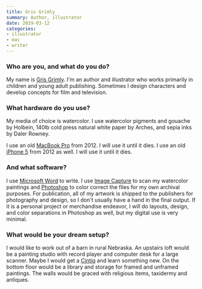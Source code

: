 ```yaml
---
title: Gris Grimly
summary: Author, illustrator 
date: 2019-03-12
categories:
- illustrator
- mac
- writer
---
```


### Who are you, and what do you do?

My name is [Gris Grimly](http://madcreator.com/ "Gris' website."). I'm an author and illustrator who works primarily in children and young adult publishing. Sometimes I design characters and develop concepts for film and television.

### What hardware do you use?

My media of choice is watercolor. I use watercolor pigments and gouache by Holbein, 140lb cold press natural white paper by Arches, and sepia inks by Daler Rowney.

I use an old [MacBook Pro][macbook-pro] from 2012. I will use it until it dies. I use an old [iPhone 5][iphone-5] from 2012 as well. I will use it until it dies.

### And what software?

I use [Microsoft Word][word] to write. I use [Image Capture][image-capture] to scan my watercolor paintings and [Photoshop][] to color correct the files for my own archival purposes. For publication, all of my artwork is shipped to the publishers for photography and design, so I don't usually have a hand in the final output. If it is a personal project or merchandise endeavor, I will do layouts, design, and color separations in Photoshop as well, but my digital use is very minimal.

### What would be your dream setup?

I would like to work out of a barn in rural Nebraska. An upstairs loft would be a painting studio with record player and computer desk for a large scanner. Maybe I would get a [Cintiq][] and learn something new. On the bottom floor would be a library and storage for framed and unframed paintings. The walls would be graced with religious items, taxidermy and antiques.

[cintiq]: https://www.wacom.com/en/us/cintiq "A computer screen you can draw on."
[image-capture]: https://en.wikipedia.org/wiki/Image_Capture "Software included with Mac OS X for capturing images from cameras and scanners."
[iphone-5]: https://en.wikipedia.org/wiki/IPhone_5 "A smartphone."
[macbook-pro]: https://www.apple.com/macbook-pro/ "A laptop."
[photoshop]: https://www.adobe.com/products/photoshop.html "A bitmap image editor."
[word]: https://products.office.com/en-us/word "A document editor."
